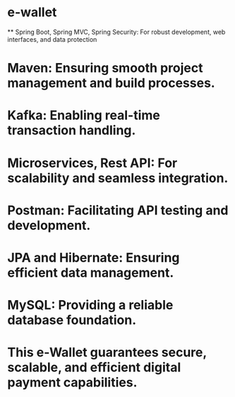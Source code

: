 # e-wallet
** Spring Boot, Spring MVC, Spring Security: For robust development, web interfaces, and data protection
# Maven: Ensuring smooth project management and build processes.
# Kafka: Enabling real-time transaction handling.
# Microservices, Rest API: For scalability and seamless integration.
# Postman: Facilitating API testing and development.
# JPA and Hibernate: Ensuring efficient data management.
# MySQL: Providing a reliable database foundation.
# This e-Wallet guarantees secure, scalable, and efficient digital payment capabilities.
